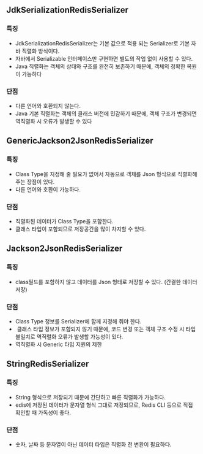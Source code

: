 ## JdkSerializationRedisSerializer
### 특징
- JdkSerializationRedisSerializer는 기본 값으로 적용 되는 Serializer로 기본 자바 직렬화 방식이다.
-  자바에서 Serializable 인터페이스만 구현하면 별도의 작업 없이 사용할 수 있다.
- Java 직렬화는 객체의 상태와 구조를 완전히 보존하기 때문에, 객체의 정확한 복원이 가능하다
### 단점
- 다른 언어와 호환되지 않는다.
- Java 기본 직렬화는 객체의 클래스 버전에 민감하기 때문에, 객체 구조가 변경되면 역직렬화 시 오류가 발생할 수 있다

## GenericJackson2JsonRedisSerializer
### 특징
- Class Type을 지정해 줄 필요가 없어서 자동으로 객체를 Json 형식으로 직렬화해주는 장점이 있다.
- 다른 언어와 호환이 가능하다.
### 단점
- 직렬화된 데이터가 Class Type을 포함한다.
- 클래스 타입이 포함되므로 저장공간을 많이 차지할 수 있다.

## Jackson2JsonRedisSerializer
### 특징
- class필드를 포함하지 않고 데이터를 Json 형태로 저장할 수 있다. (간결한 데이터 저장)
### 단점
- Class Type 정보를 Serializer에 함께 지정해 줘야 한다.
-  클래스 타입 정보가 포함되지 않기 때문에, 코드 변경 또는 객체 구조 수정 시 타입 불일치로 역직렬화 오류가 발생할 가능성이 있다.
- 역직렬화 시 Generic 타입 지원의 제한

## StringRedisSerializer
### 특징
- String 형식으로 저장되기 때문에 간단하고 빠른 직렬화가 가능하다.
- edis에 저장된 데이터가 문자열 형식 그대로 저장되므로, Redis CLI 등으로 직접 확인할 때 가독성이 좋다.
### 단점
- 숫자, 날짜 등 문자열이 아닌 데이터 타입은 직렬화 전 변환이 필요하다.